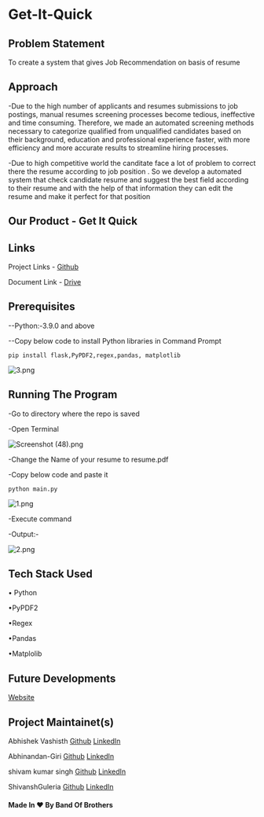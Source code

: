 # Get-It-Quick                                                               

## Problem Statement

To create a system that gives Job Recommendation on basis of resume

## Approach

-Due to the high number of applicants and resumes submissions to job postings, manual resumes screening processes become tedious, ineffective and time consuming. Therefore, we made an  automated screening methods necessary to categorize qualified from unqualified candidates based on their background, education and professional experience faster, with more efficiency and more accurate results to streamline hiring processes.

-Due to high competitive world the canditate face a lot of problem to correct there the resume according to job position . So we develop a automated system that check candidate resume and suggest the best field according to their resume and with the help of that information they can edit the resume and make it perfect for that position

## Our Product - Get It Quick

## Links

Project Links - [Github](https://github.com/ShivanshGuleria/Get-It-Quick)

Document Link - [Drive](https://drive.google.com/file/d/1wDV2tZL5Gj3wcUQN_NqDEOI92t0Ey3HY/view)

## Prerequisites

--Python:-3.9.0 and above

--Copy below code to install Python libraries in Command Prompt

```shell
pip install flask,PyPDF2,regex,pandas, matplotlib
```

![3.png](https://github.com/ShivanshGuleria/Get-It-Quick/blob/3839630bade19281eed1d3b3410c2ae9f8fa531e/Images/3.png)

## Running The Program

-Go to directory where the repo is saved 

-Open Terminal 

![Screenshot (48).png](https://github.com/ShivanshGuleria/Get-It-Quick/blob/c80550667344cc66de9bcde34fcb3f57aace9ca0/Images/Screenshot%20(48).png)

-Change the Name of your resume  to resume.pdf

-Copy below code and paste it

```shell
python main.py
```

![1.png](https://github.com/ShivanshGuleria/Get-It-Quick/blob/fab1070ad8b079fadaea4bddbfe7e7084fc35c59/Images/1.png)

-Execute command 

-Output:-

![2.png](https://github.com/ShivanshGuleria/Get-It-Quick/blob/c49479451dcefc8ddb220792d428323cf271e44c/Images/2.png)

## Tech Stack Used

• Python

•PyPDF2

•Regex

•Pandas

•Matplolib

## Future Developments

[Website](https://abhinandan-giri.github.io/GETITQUICK.github.io)


## Project Maintainet(s)

Abhishek Vashisth       [Github](https://github.com/ABHISHEK-VASHISTH) [LinkedIn](https://www.linkedin.com/in/abhishek-vashisth-90a4771b1)

Abhinandan-Giri         [Github](https://github.com/Abhinandan-Giri) [LinkedIn](https://www.linkedin.com/in/abhinandan-giri-b2b112220/)

shivam kumar singh      [Github](https://github.com/shivam01091) [LinkedIn](https://www.linkedin.com/in/shivamkumarsingh0109)

ShivanshGuleria         [Github](https://github.com/ShivanshGuleria) [LinkedIn](https://www.linkedin.com/in/shivansh-guleria-0ba5201a6/)

#### Made In ♥️ By Band Of Brothers
